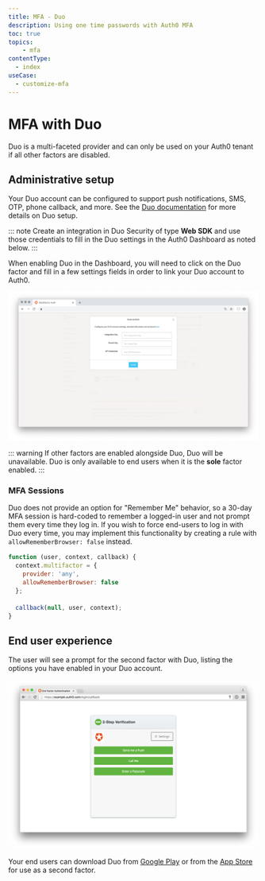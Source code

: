```yaml
---
title: MFA - Duo
description: Using one time passwords with Auth0 MFA
toc: true
topics:
    - mfa
contentType:
  - index
useCase:
  - customize-mfa
---
```

# MFA with Duo

Duo is a multi-faceted provider and can only be used on your Auth0 tenant if all other factors are disabled. 

## Administrative setup

Your Duo account can be configured to support push notifications, SMS, OTP, phone callback, and more. See the [Duo documentation](https://duo.com/docs) for more details on Duo setup. 

::: note
Create an integration in Duo Security of type **Web SDK** and use those credentials to fill in the Duo settings in the Auth0 Dashboard as noted below.
:::

When enabling Duo in the Dashboard, you will need to click on the Duo factor and fill in a few settings fields in order to link your Duo account to Auth0.

![MFA Duo Settings](/media/articles/multifactor-authentication/duo-settings.png)

::: warning
If other factors are enabled alongside Duo, Duo will be unavailable. Duo is only available to end users when it is the **sole** factor enabled.
:::

### MFA Sessions

Duo does not provide an option for "Remember Me" behavior, so a 30-day MFA session is hard-coded to remember a logged-in user and not prompt them every time they log in. If you wish to force end-users to log in with Duo every time, you may implement this functionality by creating a rule with `allowRememberBrowser: false` instead.

```js
function (user, context, callback) {
  context.multifactor = {
    provider: 'any',
    allowRememberBrowser: false
  };

  callback(null, user, context);
}
```

## End user experience

The user will see a prompt for the second factor with Duo, listing the options you have enabled in your Duo account.

![Duo Login](/media/articles/multifactor-authentication/duo-login.png)

Your end users can download Duo from [Google Play](https://play.google.com/store/apps/details?id=com.duosecurity.duomobile) or from the [App Store](https://itunes.apple.com/us/app/duo-mobile/id422663827?mt=8) for use as a second factor.
